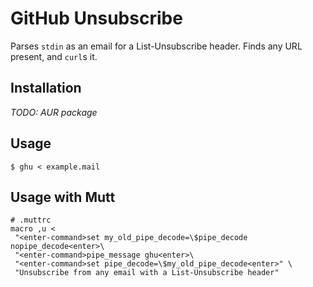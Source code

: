 # GitHub Unsubscribe

Parses `stdin` as an email for a List-Unsubscribe header. Finds any URL present,
and `curl`s it.

## Installation

*TODO: AUR package*

## Usage

```
$ ghu < example.mail
```

## Usage with Mutt

```
# .muttrc
macro ,u <
 "<enter-command>set my_old_pipe_decode=\$pipe_decode nopipe_decode<enter>\
 "<enter-command>pipe_message ghu<enter>\
 "<enter-command>set pipe_decode=\$my_old_pipe_decode<enter>" \
 "Unsubscribe from any email with a List-Unsubscribe header"
```
